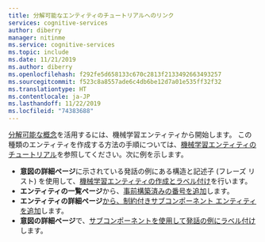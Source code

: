 ```yaml
---
title: 分解可能なエンティティのチュートリアルへのリンク
services: cognitive-services
author: diberry
manager: nitinme
ms.service: cognitive-services
ms.topic: include
ms.date: 11/21/2019
ms.author: diberry
ms.openlocfilehash: f292fe5d658133c670c2813f2133492663493257
ms.sourcegitcommit: f523c8a8557ade6c4db6be12d7a01e535ff32f32
ms.translationtype: HT
ms.contentlocale: ja-JP
ms.lasthandoff: 11/22/2019
ms.locfileid: "74383688"
---
```

[分解可能な概念](../luis-concept-model.md#v3-authoring-model-decomposition)を活用するには、機械学習エンティティから開始します。 この種類のエンティティを作成する方法の手順については、[機械学習エンティティのチュートリアル](../tutorial-machine-learned-entity.md)を参照してください。次に例を示します。

* **意図の詳細ページ**に示されている発話の例にある構造と記述子 (フレーズ リスト) を使用して、[機械学習エンティティの作成とラベル付け](../tutorial-machine-learned-entity.md#label-text-as-entities-in-example-utterances)を行います。
* **エンティティの一覧ページ**から、[事前構築済みの番号を追加](../tutorial-machine-learned-entity.md#add-prebuilt-number-to-help-extract-data)します。
* **エンティティの詳細ページ**[から、制約付きサブコンポーネント エンティティを追加](../tutorial-machine-learned-entity.md#create-subcomponent-entity-with-constraint-to-help-extract-data)します。
* **意図の詳細ページ**で、[サブコンポーネントを使用して発話の例にラベル付け](../tutorial-machine-learned-entity.md#label-example-utterance-to-teach-luis-about-the-entity)します。